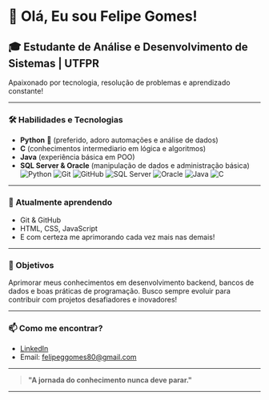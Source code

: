 # 👋 Olá, Eu sou Felipe Gomes!

## 🎓 Estudante de Análise e Desenvolvimento de Sistemas | UTFPR
Apaixonado por tecnologia, resolução de problemas e aprendizado constante!

---

### 🛠️ Habilidades e Tecnologias

- **Python** 💙 (preferido, adoro automações e análise de dados)
- **C** (conhecimentos intermediario em lógica e algoritmos)
- **Java** (experiência básica em POO)
- **SQL Server & Oracle** (manipulação de dados e administração básica)
![Python](https://img.shields.io/badge/-Python-3776AB?style=flat&logo=python&logoColor=white)
![Git](https://img.shields.io/badge/-Git-F05032?style=flat&logo=git&logoColor=white)
![GitHub](https://img.shields.io/badge/-GitHub-181717?style=flat&logo=github&logoColor=white)
![SQL Server](https://img.shields.io/badge/-SQL%20Server-CC2927?style=flat&logo=microsoft-sql-server&logoColor=white)
![Oracle](https://img.shields.io/badge/-Oracle-F80000?style=flat&logo=oracle&logoColor=white)
![Java](https://img.shields.io/badge/-Java-007396?style=flat&logo=java&logoColor=white)
![C](https://img.shields.io/badge/-C-00599C?style=flat&logo=c&logoColor=white)

---

### 🌱 Atualmente aprendendo
- Git & GitHub 
- HTML, CSS, JavaScript
- E com certeza me aprimorando cada vez mais nas demais!
---

### 🚀 Objetivos
Aprimorar meus conhecimentos em desenvolvimento backend, bancos de dados e boas práticas de programação.
Busco sempre evoluir para contribuir com projetos desafiadores e inovadores!

---

### 📫 Como me encontrar?
- [LinkedIn](---)
- Email: felipeggomes80@gmail.com

---

> **"A jornada do conhecimento nunca deve parar."**

---



